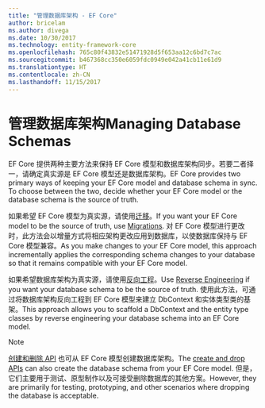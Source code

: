 ```yaml
---
title: "管理数据库架构 - EF Core"
author: bricelam
ms.author: divega
ms.date: 10/30/2017
ms.technology: entity-framework-core
ms.openlocfilehash: 765c80f43832e51471928d5f653aa12c6bd7c7ac
ms.sourcegitcommit: b467368cc350e6059fdc0949e042a41cb11e61d9
ms.translationtype: HT
ms.contentlocale: zh-CN
ms.lasthandoff: 11/15/2017
---
```

# <a name="managing-database-schemas"></a><span data-ttu-id="16c6b-102">管理数据库架构</span><span class="sxs-lookup"><span data-stu-id="16c6b-102">Managing Database Schemas</span></span>
<span data-ttu-id="16c6b-103">EF Core 提供两种主要方法来保持 EF Core 模型和数据库架构同步。若要二者择一，请确定真实源是 EF Core 模型还是数据库架构。</span><span class="sxs-lookup"><span data-stu-id="16c6b-103">EF Core provides two primary ways of keeping your EF Core model and database schema in sync. To choose between the two, decide whether your EF Core model or the database schema is the source of truth.</span></span>

<span data-ttu-id="16c6b-104">如果希望 EF Core 模型为真实源，请使用[迁移][1]。</span><span class="sxs-lookup"><span data-stu-id="16c6b-104">If you want your EF Core model to be the source of truth, use [Migrations][1].</span></span> <span data-ttu-id="16c6b-105">对 EF Core 模型进行更改时，此方法会以增量方式将相应架构更改应用到数据库，以使数据库保持与 EF Core 模型兼容。</span><span class="sxs-lookup"><span data-stu-id="16c6b-105">As you make changes to your EF Core model, this approach incrementally applies the corresponding schema changes to your database so that it remains compatible with your EF Core model.</span></span>

<span data-ttu-id="16c6b-106">如果希望数据库架构为真实源，请使用[反向工程][2]。</span><span class="sxs-lookup"><span data-stu-id="16c6b-106">Use [Reverse Engineering][2] if you want your database schema to be the source of truth.</span></span> <span data-ttu-id="16c6b-107">使用此方法，可通过将数据库架构反向工程到 EF Core 模型来建立 DbContext 和实体类型类的基架。</span><span class="sxs-lookup"><span data-stu-id="16c6b-107">This approach allows you to scaffold a DbContext and the entity type classes by reverse engineering your database schema into an EF Core model.</span></span>

> [!NOTE]
> <span data-ttu-id="16c6b-108">[创建和删除 API][3] 也可从 EF Core 模型创建数据库架构。</span><span class="sxs-lookup"><span data-stu-id="16c6b-108">The [create and drop APIs][3] can also create the database schema from your EF Core model.</span></span> <span data-ttu-id="16c6b-109">但是，它们主要用于测试、原型制作以及可接受删除数据库的其他方案。</span><span class="sxs-lookup"><span data-stu-id="16c6b-109">However, they are primarily for testing, prototyping, and other scenarios where dropping the database is acceptable.</span></span>


  [1]: migrations/index.md
  [2]: scaffolding.md
  [3]: ensure-created.md
